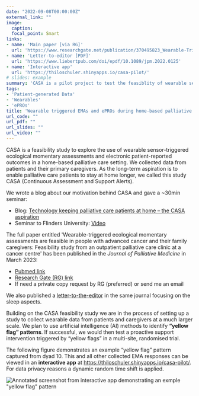 ```yaml
---
date: "2022-09-08T00:00:00Z"
external_link: ""
image:
  caption: 
  focal_point: Smart
links:
- name: 'Main paper [via RG]'
  url: 'https://www.researchgate.net/publication/370495823_Wearable-Triggered_Ecological_Momentary_Assessments_Are_Feasible_in_People_With_Advanced_Cancer_and_Their_Family_Caregivers_Feasibility_Study_from_an_Outpatient_Palliative_Care_Clinic_at_a_Cancer_Cent'
- name: 'Letter-to-editor [PDF]'
  url: 'https://www.liebertpub.com/doi/epdf/10.1089/jpm.2022.0125'
- name: 'Interactive app'
  url: 'https://thiloschuler.shinyapps.io/casa-pilot/'
# slides: example
summary: 'CASA is a pilot project to test the feasiblity of wearable sensor-triggered ecological momentary assessments and electronic patient-reported outcomes in a home-based palliative care setting. We collected data from patients and their primary caregivers.'
tags:
- 'Patient-generated Data'
- 'Wearables'
- 'ePROs'
title: 'Wearable triggered EMAs and ePROs during home-based palliative care (the CASA project)'
url_code: ""
url_pdf: ""
url_slides: ""
url_video: ""
---
```


CASA is a feasibility study to explore the use of wearable sensor-triggered ecological momentary assessments and electronic patient-reported outcomes in a home-based palliative care setting. We collected data from patients and their primary caregivers. As the long-term aspiration is to enable palliative care patients to stay at home longer, we called this study CASA (Continuous Assessment and Support Alerts).

We wrote a blog about our motivation behind CASA and gave a ~30min seminar: 
* Blog: [Technology keeping palliative care patients at home – the CASA aspiration](https://www.caresearch.com.au/TabId/6568/ArtMID/17907/ArticleID/4414/Technology-keeping-palliative-care-patients-at-home-the-CASA-aspiration.aspx)
* Seminar to Flinders University: [Video](https://blogs.flinders.edu.au/repadd/2023/08/15/wearables-and-epros-in-community-palliative-care-findings-from-the-casa-feasibility-study/)

The full paper entitled 'Wearable-triggered ecological momentary assessments are feasible in people with advanced cancer and their family caregivers: Feasibility study from an outpatient palliative care clinic at a cancer centre' has been published in the *Journal of Palliative Medicine* in March 2023:
* [Pubmed link](https://pubmed.ncbi.nlm.nih.gov/37134212/)
* [Research Gate (RG) link](https://www.researchgate.net/publication/370495823_Wearable-Triggered_Ecological_Momentary_Assessments_Are_Feasible_in_People_With_Advanced_Cancer_and_Their_Family_Caregivers_Feasibility_Study_from_an_Outpatient_Palliative_Care_Clinic_at_a_Cancer_Cent)
* If need a private copy request by RG (preferred) or send me an email

We also published a [letter-to-the-editor](https://www.liebertpub.com/doi/epdf/10.1089/jpm.2022.0125) in the same journal focusing on the sleep aspects.

Building on the CASA feasibility study we are in the process of setting up a study to collect wearable data from patients and caregivers at a much larger scale. We plan to use artificial intelligence (AI) methods to identify __“yellow flag” patterns__. If successful, we would then test a proactive support intervention triggered by “yellow flags” in a multi-site, randomised trial.

The following figure demonstrates an example “yellow flag” pattern captured from dyad 10. This and all other collected EMA responses can be viewed in an __interactive app__ at https://thiloschuler.shinyapps.io/casa-pilot/. For data privacy reasons a dynamic random time shift is applied. 

![Annotated screenshot from interactive app demonstrating an exmple "yellow flag" pattern ](/media/yellow_flag_example_caption.png)